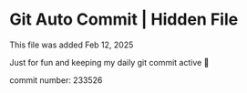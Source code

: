 # Git Auto Commit | Hidden File

This file was added Feb 12, 2025

Just for fun and keeping my daily git commit active 🤪

commit number: 233526
